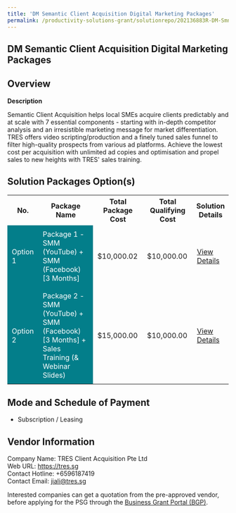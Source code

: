 ```yaml
---
title: 'DM Semantic Client Acquisition Digital Marketing Packages'
permalink: /productivity-solutions-grant/solutionrepo/202136883R-DM-Smntc-Clnt-Acquston-Dgtl-Mrktng-Pkg-G
---
```


## DM Semantic Client Acquisition Digital Marketing Packages

## Overview

**Description**

Semantic Client Acquisition helps local SMEs acquire clients predictably and at scale with 7 essential components - starting with in-depth competitor analysis and an irresistible marketing message for market differentiation. TRES offers video scripting/production and a finely tuned sales funnel to filter high-quality prospects from various ad platforms. Achieve the lowest cost per acquisition with unlimited ad copies and optimisation and propel sales to new heights with TRES' sales training.

## Solution Packages Option(s)

<table>
<tr>
<th><b>No.</b></th>
<th><b>Package Name</b></th>
<th><b>Total Package Cost</b></th>
<th><b>Total Qualifying Cost</b></th>
<th><b>Solution Details</b></th>
</tr>
<tr>
<td style='padding: 10px; background-color: #037E8A; color: #FFFFFF;'>Option 1</td>
<td style='padding: 10px; background-color: #037E8A; color: #FFFFFF;'>Package 1 - SMM (YouTube)  + SMM (Facebook) [3 Months]</td>
<td style='padding: 10px;'>$10,000.02</td>
<td style='padding: 10px;'>$10,000.00</td>
<td style='padding: 10px;'><a href='/images/psg/TRESClientAcquisition_DM_16112023_Desensitised_Annex3_Part1.pdf' target='_blank'>View Details</a></td>
</tr>
<tr>
<td style='padding: 10px; background-color: #037E8A; color: #FFFFFF;'>Option 2</td>
<td style='padding: 10px; background-color: #037E8A; color: #FFFFFF;'>	 Package 2 - SMM (YouTube)  + SMM (Facebook) [3 Months] + Sales Training (& Webinar Slides)</td>
<td style='padding: 10px;'>$15,000.00</td>
<td style='padding: 10px;'>$10,000.00</td>
<td style='padding: 10px;'><a href='/images/psg/TRESClientAcquisition_DM_16112023_Desensitised_Annex3_Part2.pdf' target='_blank'>View Details</a></td>
</tr>
</table>

## Mode and Schedule of Payment

 - Subscription / Leasing

## Vendor Information

 Company Name: TRES Client Acquisition Pte Ltd<br>Web URL: https://tres.sg <br>Contact Hotline: +6596187419 <br>Contact Email: jiali@tres.sg <br>

Interested companies can get a quotation from the pre-approved vendor, before applying for the PSG through the <a href='https://www.businessgrants.gov.sg/' target='_blank' rel='noopener'>Business Grant Portal (BGP)</a>.

<script src="/jquery/resize-tables.js"></script>
